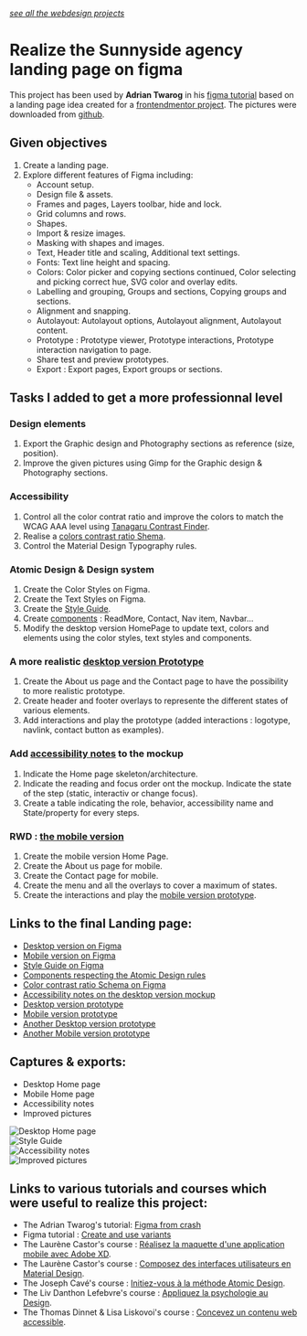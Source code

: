 *[see all the webdesign projects](https://github.com/s-manguy/projects/tree/main/webdesign)*


# Realize the Sunnyside agency landing page on figma  
This project has been used by **Adrian Twarog** in his [figma tutorial](https://www.freecodecamp.org/news/figma-crash-course/) based on a landing page idea created for a [frontendmentor project](https://www.frontendmentor.io/solutions/sunnyside-agency-landing-page-mVy7o6ijV). 
The pictures were downloaded from [github](https://github.com/Adarshshanbhag5/Sunnyside-agency-landing-page-FrontendMentorIO).

## Given objectives
1. Create a landing page.
2. Explore different features of Figma including:
    * Account setup.  
    * Design file & assets.  
    * Frames and pages, Layers toolbar, hide and lock.  
    * Grid columns and rows.  
    * Shapes.  
    * Import & resize images.  
    * Masking with shapes and images.  
    * Text, Header title and scaling, Additional text settings.  
    * Fonts: Text line height and spacing.  
    * Colors: Color picker and copying sections continued, Color selecting and picking correct hue, SVG color and overlay edits.  
    * Labelling and grouping, Groups and sections, Copying groups and sections.  
    * Alignment and snapping.  
    * Autolayout: Autolayout options, Autolayout alignment, Autolayout content.  
    * Prototype : Prototype viewer, Prototype interactions, Prototype interaction navigation to page.  
    * Share test and preview prototypes.  
    * Export : Export pages, Export groups or sections.  

## Tasks I added to get a more professionnal level
### Design elements
1. Export the Graphic design and Photography sections as reference (size, position).  
2. Improve the given pictures using Gimp for the Graphic design & Photography sections.  

### Accessibility
1. Control all the color contrat ratio and improve the colors to match the WCAG AAA level using [Tanagaru Contrast Finder](https://contrast-finder.tanaguru.com/). 
2. Realise a [colors contrast ratio Shema](https://www.figma.com/file/KorWlWLjfqqE1BqGaStgOP/Sunnyside-Figma-from-crach-course?node-id=40%3A2).
3. Control the Material Design Typography rules.

### Atomic Design & Design system
1. Create the Color Styles on Figma.
2. Create the Text Styles on Figma.
3. Create the [Style Guide](https://www.figma.com/file/KorWlWLjfqqE1BqGaStgOP/Sunnyside-Figma-from-crach-course?node-id=40%3A3).
4. Create [components](https://www.figma.com/file/KorWlWLjfqqE1BqGaStgOP/Sunnyside-Figma-from-crach-course?node-id=55%3A123) : ReadMore, Contact, Nav item, Navbar...
5. Modify the desktop version HomePage to update text, colors and elements using the color styles, text styles and components.

### A more realistic [desktop version Prototype](https://www.figma.com/proto/KorWlWLjfqqE1BqGaStgOP/Sunnyside-Figma-from-crach-course?node-id=3%3A2&scaling=min-zoom&page-id=0%3A1&starting-point-node-id=3%3A2) 
1. Create the About us page and the Contact page to have the possibility to more realistic prototype.
2. Create header and footer overlays to represente the different states of various elements.
3. Add interactions and play the prototype (added interactions : logotype, navlink, contact button as examples).

### Add [accessibility notes](https://www.figma.com/file/KorWlWLjfqqE1BqGaStgOP/Sunnyside-Figma-from-crach-course?node-id=0%3A1) to the mockup
1. Indicate the Home page skeleton/architecture.
2. Indicate the reading and focus order ont the mockup. Indicate the state of the step (static, interactiv or change focus).
3. Create a table indicating the role, behavior, accessibility name and State/property for every steps.

### RWD : [the mobile version](https://www.figma.com/file/KorWlWLjfqqE1BqGaStgOP/Sunnyside-Figma-from-crach-course?node-id=35%3A2)
1. Create the mobile version Home Page.
2. Create the About us page for mobile.
3. Create the Contact page for mobile.
4. Create the menu and all the overlays to cover a maximum of states.
5. Create the interactions and play the [mobile version prototype](https://www.figma.com/proto/KorWlWLjfqqE1BqGaStgOP/Sunnyside-Figma-from-crach-course?node-id=51%3A34&scaling=scale-down&page-id=35%3A2&starting-point-node-id=51%3A34).


## Links to the final Landing page:
* [Desktop version on Figma](https://www.figma.com/file/KorWlWLjfqqE1BqGaStgOP/Sunnyside-Figma-from-crach-course?node-id=0%3A1)
* [Mobile version on Figma](https://www.figma.com/file/KorWlWLjfqqE1BqGaStgOP/Sunnyside-Figma-from-crach-course?node-id=35%3A2)
* [Style Guide on Figma](https://www.figma.com/file/KorWlWLjfqqE1BqGaStgOP/Sunnyside-Figma-from-crach-course?node-id=40%3A3)
* [Components respecting the Atomic Design rules](https://www.figma.com/file/KorWlWLjfqqE1BqGaStgOP/Sunnyside-Figma-from-crach-course?node-id=55%3A123)
* [Color contrast ratio Schema on Figma](https://www.figma.com/file/KorWlWLjfqqE1BqGaStgOP/Sunnyside-Figma-from-crach-course?node-id=40%3A2)
* [Accessibility notes on the desktop version mockup](https://www.figma.com/file/KorWlWLjfqqE1BqGaStgOP/Sunnyside-Figma-from-crach-course?node-id=0%3A1)
* [Desktop version prototype](https://www.figma.com/proto/KorWlWLjfqqE1BqGaStgOP/Sunnyside-Figma-from-crach-course?node-id=3%3A2&scaling=min-zoom&page-id=0%3A1&starting-point-node-id=3%3A2)
* [Mobile version prototype](https://www.figma.com/proto/KorWlWLjfqqE1BqGaStgOP/Sunnyside-Figma-from-crach-course?node-id=51%3A34&scaling=scale-down&page-id=35%3A2&starting-point-node-id=51%3A34)
* [Another Desktop version prototype](https://www.figma.com/proto/KorWlWLjfqqE1BqGaStgOP/Sunnyside-Figma-from-crach-course?node-id=108%3A1544&scaling=min-zoom&page-id=108%3A510&starting-point-node-id=108%3A1544)
* [Another Mobile version prototype](https://www.figma.com/proto/KorWlWLjfqqE1BqGaStgOP/Sunnyside-Figma-from-crach-course?node-id=108%3A2172&scaling=scale-down&page-id=108%3A1953&starting-point-node-id=108%3A2172)


## Captures & exports:
* Desktop Home page
* Mobile Home page
* Accessibility notes
* Improved pictures

![Desktop Home page](https://github.com/s-manguy/projects/blob/main/webdesign/sunnyside-agency_landing-page/Assets/Exports%20and%20captures/Desktop%20LandingPage%20result.png)  
![Style Guide](https://github.com/s-manguy/projects/blob/main/webdesign/sunnyside-agency_landing-page/Assets/Exports%20and%20captures/Mobile%20LandingPage%20result.png)  
![Accessibility notes](https://github.com/s-manguy/projects/blob/main/webdesign/sunnyside-agency_landing-page/Assets/Exports%20and%20captures/Sunnyside_Accessibility%20notes_ms.png)  
![Improved pictures](https://github.com/s-manguy/projects/blob/main/webdesign/sunnyside-agency_landing-page/Assets/Exports%20and%20captures/Sunnyside_pictures_ms.png)  


## Links to various tutorials and courses which were useful to realize this project:
* The Adrian Twarog's tutorial: [Figma from crash](https://www.freecodecamp.org/news/figma-crash-course/)
* Figma tutorial : [Create and use variants](https://help.figma.com/hc/en-us/articles/360056440594) 
* The Laurène Castor's course : [Réalisez la maquette d'une application mobile avec Adobe XD](https://openclassrooms.com/fr/courses/3014016-realisez-la-maquette-d-une-application-mobile-avec-adobe-xd).
* The Laurène Castor's course : [Composez des interfaces utilisateurs en Material Design](https://openclassrooms.com/fr/courses/3936801-composez-des-interfaces-utilisateurs-en-material-design).
* The Joseph Cavé's course : [Initiez-vous à la méthode Atomic Design](https://openclassrooms.com/fr/courses/5249021-initiez-vous-a-la-methode-atomic-design).
* The Liv Danthon Lefebvre's course : [Appliquez la psychologie au Design](https://openclassrooms.com/fr/courses/5248811-appliquez-la-psychologie-au-design).
* The Thomas Dinnet & Lisa Liskovoi's course : [Concevez un contenu web accessible](https://openclassrooms.com/fr/courses/6691346-concevez-un-contenu-web-accessible).
